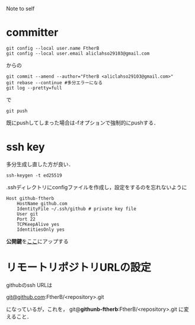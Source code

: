 Note to self
# committer

```
git config --local user.name FtherB
git config --local user.email aliclahso29103@gmail.com
```

からの

```
git commit --amend --author="FtherB <aliclahso29103@gmail.com>"
git rebase --continue #多分エラーになる
git log --pretty=full
```
で
```
git push 
```
既にpushしてしまった場合は-fオプションで強制的にpushする．

# ssh key
多分生成し直した方が良い．
```
ssh-keygen -t ed25519
```

.sshディレクトリにconfigファイルを作成し，設定をするのを忘れないように
```
Host github-ftherb
    HostName github.com
    IdentityFile ~/.ssh/github # private key file
    User git
    Port 22
    TCPKeepAlive yes
    IdentitiesOnly yes
```
**公開鍵**を[ここ](https://github.com/settings/ssh)にアップする

# リモートリポジトリURLの設定
githubのssh URLは

git@github.com:FtherB/\<repository\>.git

になっているが，これを，
git@**githunb-ftherb**:FtherB/\<repository\>.git
に変えること．
